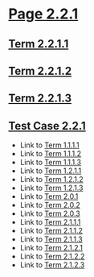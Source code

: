 # [Page 2.2.1](#page-221)

## [Term 2.2.1.1](#term-2211)

## [Term 2.2.1.2](#term-2212)

## [Term 2.2.1.3](#term-2213)

## [Test Case 2.2.1](#test-case-221)

*   Link to [Term 1.1.1.1](../../chapter/section-1-1/page-1-1-1.md#term-1111)
*   Link to [Term 1.1.1.2](../../chapter/section-1-1/page-1-1-1.md#term-1112)
*   Link to [Term 1.1.1.3](../../chapter/section-1-1/page-1-1-1.md#term-1113)
*   Link to [Term 1.2.1.1](../../chapter/section-1-2/page-1-2-1.md#term-1211)
*   Link to [Term 1.2.1.2](../../chapter/section-1-2/page-1-2-1.md#term-1212)
*   Link to [Term 1.2.1.3](../../chapter/section-1-2/page-1-2-1.md#term-1213)
*   Link to [Term 2.0.1](../page-2-0.md#term-201)
*   Link to [Term 2.0.2](../page-2-0.md#term-202)
*   Link to [Term 2.0.3](../page-2-0.md#term-203)
*   Link to [Term 2.1.1.1](../section-2-1/page-2-1-1.md#term-2111)
*   Link to [Term 2.1.1.2](../section-2-1/page-2-1-1.md#term-2112)
*   Link to [Term 2.1.1.3](../section-2-1/page-2-1-1.md#term-2113)
*   Link to [Term 2.1.2.1](../section-2-1/page-2-1-2.md#term-2121)
*   Link to [Term 2.1.2.2](../section-2-1/page-2-1-2.md#term-2122)
*   Link to [Term 2.1.2.3](../section-2-1/page-2-1-2.md#term-2123)
